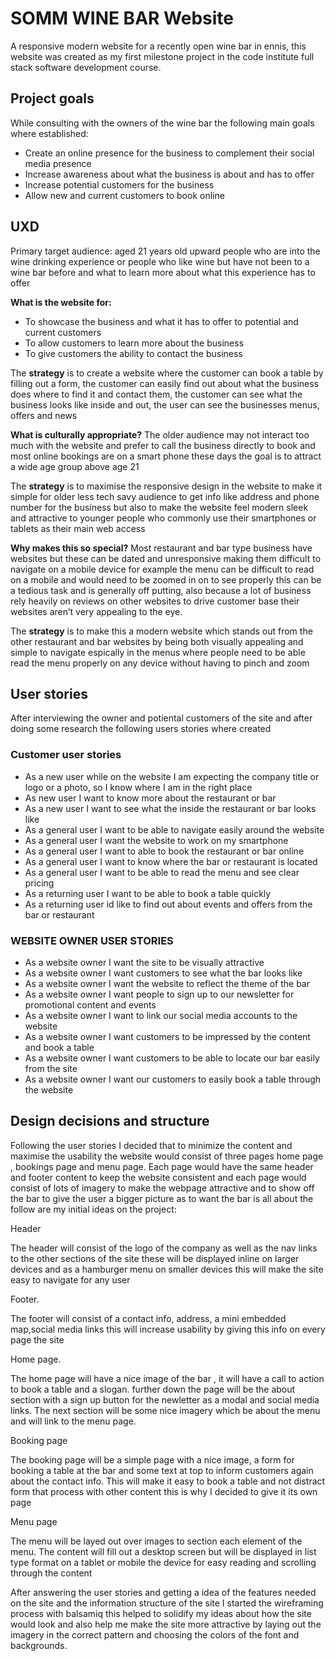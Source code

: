 # SOMM WINE BAR Website

A responsive modern website for a recently open wine bar in ennis, this website was created as my first milestone project in the code institute full stack software development course.

## Project goals
While consulting with the owners of the wine bar the following main goals where established: 
- Create an online presence for the business to complement their social media presence
- Increase awareness about what the business is about and has to offer
- Increase potential customers for the business
- Allow new and current customers to book online


## UXD

Primary target audience: aged 21 years old upward people who are into the wine drinking experience or people who like wine but have not been to a wine bar before and what to learn more about what this experience has to offer 
 
**What is the website for:**
- To showcase the business and what it has to offer to potential and current customers
- To allow customers to learn more about the business
- To give customers the ability to contact the business

The **strategy** is to create a website where the customer can book a table by filling out a form, the customer can easily find out about what the business does where to find it and contact them, the customer can see what the business looks like inside and out, the user can see the businesses menus, offers and news

**What is culturally appropriate?** The older audience may not interact too much with the website and prefer to call the business directly to book and most online bookings are on a smart phone these days the goal is to attract a wide age group above age 21 
 
 The **strategy** is to  maximise the responsive design in the website to make it simple for older less tech savy audience to get info like address and phone number for the business but also to make the website feel modern sleek and attractive to younger people who commonly use their smartphones or tablets as their main web access

**Why makes this so special?** Most restaurant and bar type business have websites but these can be dated and unresponsive making them difficult to navigate on a mobile device for example the menu can be difficult to read on a mobile and would need to be zoomed in on to see properly this can be a tedious task and is generally off putting, also because a lot of business rely heavily on reviews on other websites to drive customer base their websites aren’t very appealing to the eye.

The **strategy** is to make this a modern website which stands out from the other restaurant and bar websites by being both visually appealing and simple to navigate espically in the menus where people need to be able read the menu properly on any device without having to pinch and zoom 

## User stories
After interviewing the owner and potiental customers of the site and after doing some research the following users stories where created
### Customer user stories

- As a new user while on the website I am expecting the company title or logo or a photo, so I know where I am in the right place
- As new user I want to know more about the restaurant or bar 
- As a new user I want to see what the inside the restaurant or bar looks like
- As a general user I want to be able to navigate easily around the website
- As a general user I want the website to work on my smartphone
- As a general user I want to able to book the restaurant or bar online
- As a general user I want to know where the bar or restaurant is located
- As a general user I want to be able to read the menu and see clear pricing 
- As a returning user I want to be able to book a table quickly 
- As a returning user id like to find out about events and offers from the bar or restaurant
 
### WEBSITE OWNER USER STORIES

- As a website owner I want the site to be visually attractive
- As a website owner I want customers to see what the bar looks like
- As a website owner I want the website to reflect the theme of the bar
- As a website owner I want people to sign up to our newsletter for promotional content and events 
- As a website owner I want to link our social media accounts to the website
- As a website owner I want customers to be impressed by the content and book a table
- As a website owner I want customers to be able to locate our bar easily from the site
- As a website owner I want our customers to easily book a table through the website


## Design decisions and structure
Following the user stories I decided that to minimize the content and maximise the usability the website would consist of three pages home page , bookings page and menu page. Each page would have the same header and footer content to keep the website consistent and each page would consist of lots of imagery to make the webpage attractive and to show off the bar to give the user a bigger picture as to want the bar is all about the follow are my initial ideas on the project:

Header 

The header will consist of the logo of the company as well as the nav links to the other sections of the site these will be displayed inline on larger devices and as a hamburger menu on smaller devices this will make the site easy to navigate for any user

Footer.

The footer will consist of a contact info, address, a mini embedded map,social media links this will increase usability by giving this info on every page the site

Home page.

The home page will have a nice image of the bar , it will have a call to action to book a table and a slogan. further down the page will be the about section with a sign up button for the newletter as a modal and social media links. The next section will be some nice imagery which be about the menu and will link to the menu page.

Booking page

The booking page will be a simple page with a nice image, a form for booking a table at the bar and some text at top to inform customers again about the contact info. This will make it easy to book a table and not distract form that process with other content this is why I decided to give it its own page

Menu page 

The menu will be layed out over images to section each element of the menu. The content will fill out a desktop screen but will be displayed in list type format on a tablet or mobile the device for easy reading and scrolling through the content

After answering the user stories and getting a idea of the features needed on the site and the information structure of the site I started the wireframing process with balsamiq this helped to solidify my ideas about how the site would look and also help me make the site more attractive by laying out the imagery in the correct pattern and choosing the colors of the font and backgrounds. 


